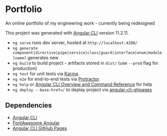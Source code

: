 # Portfolio
An online portfolio of my engineering work - currently being redesigned

This project was generated with [Angular CLI](https://github.com/angular/angular-cli) version 11.2.11.
* `ng serve` runs dev server, hosted at `http://localhost:4200/`
* `ng generate component|directive|pipe|service|class|guard|interface|enum|module [name]` generates new
* `ng build` to build project - artifacts stored in `dist/` (use `--prod` flag for production)
* `ng test` for unit tests via [Karma](https://karma-runner.github.io).
* `ng e2e` for end-to-end tests via [Protractor](http://www.protractortest.org/).
* `ng help` or [Angular CLI Overview and Command Reference](https://angular.io/cli) for help
* `ng deploy --base-href=/` to deplay project via [angular-cli-ghpages](https://www.npmjs.com/package/angular-cli-ghpages)

## Dependencies
* [Angular CLI](https://angular.io/cli)
* [FontAwesome Angular](https://github.com/FortAwesome/angular-fontawesome)
* [Angular CLI GitHub Pages](https://www.npmjs.com/package/angular-cli-ghpages)